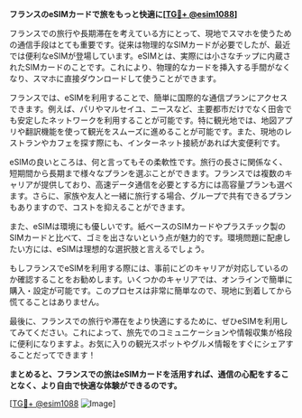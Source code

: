 **フランスのeSIMカードで旅をもっと快適に[[TG💪+ @esim1088](https://t.me/s/esim1088)]**

フランスでの旅行や長期滞在を考えている方にとって、現地でスマホを使うための通信手段はとても重要です。従来は物理的なSIMカードが必要でしたが、最近では便利なeSIMが登場しています。eSIMとは、実際には小さなチップに内蔵されたSIMカードのことです。これにより、物理的なカードを挿入する手間がなくなり、スマホに直接ダウンロードして使うことができます。

フランスでは、eSIMを利用することで、簡単に国際的な通信プランにアクセスできます。例えば、パリやマルセイユ、ニースなど、主要都市だけでなく田舎でも安定したネットワークを利用することが可能です。特に観光地では、地図アプリや翻訳機能を使って観光をスムーズに進めることが可能です。また、現地のレストランやカフェを探す際にも、インターネット接続があれば大変便利です。

eSIMの良いところは、何と言ってもその柔軟性です。旅行の長さに関係なく、短期間から長期まで様々なプランを選ぶことができます。フランスでは複数のキャリアが提供しており、高速データ通信を必要とする方には高容量プランも選べます。さらに、家族や友人と一緒に旅行する場合、グループで共有できるプランもありますので、コストを抑えることができます。

また、eSIMは環境にも優しいです。紙ベースのSIMカードやプラスチック製のSIMカードと比べて、ゴミを出さないという点が魅力的です。環境問題に配慮したい方には、eSIMは理想的な選択肢と言えるでしょう。

もしフランスでeSIMを利用する際には、事前にどのキャリアが対応しているのか確認することをお勧めします。いくつかのキャリアでは、オンラインで簡単に購入・設定が可能です。このプロセスは非常に簡単なので、現地に到着してから慌てることはありません。

最後に、フランスでの旅行や滞在をより快適にするために、ぜひeSIMを利用してみてください。これによって、旅先でのコミュニケーションや情報収集が格段に便利になりますよ。お気に入りの観光スポットやグルメ情報をすぐにシェアすることだってできます！

**まとめると、フランスでの旅はeSIMカードを活用すれば、通信の心配をすることなく、より自由で快適な体験ができるのです。**

[[TG💪+ @esim1088](https://t.me/s/esim1088) ![Image](https://i.postimg.cc/Y0z9fWf4/image.png)]